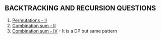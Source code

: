 ## BACKTRACKING AND RECURSION QUESTIONS

1. [Permutations - II](https://leetcode.com/problems/permutations-ii/)
2. [Combination sum - II](https://leetcode.com/problems/combination-sum-ii/description/)
3. [Combination sum - IV](https://leetcode.com/problems/combination-sum-iv/description/) - It is a DP but same pattern
